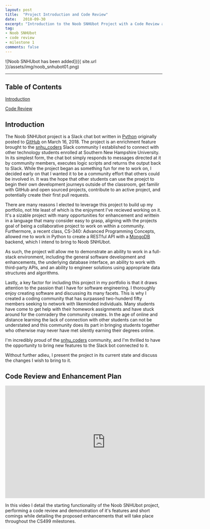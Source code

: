 ```yaml
---
layout: post
title:  "Project Introduction and Code Review"
date:   2018-09-30
excerpt: "Introduction to the Noob SNHUbot Project with a Code Review and Enhancement Plan video."
tag:
- Noob SNHUbot
- code review
- milestone 1
comments: false
---
```


![Noob SNHUbot has been added]({{ site.url }}/assets/img/noob_snhubot01.png)

---

## Table of Contents

[Introduction](#introduction)

[Code Review](#code-review-and-enhancement-plan)

## Introduction

The Noob SNHUbot project is a Slack chat bot written in [Python](https://www.python.org) originally posted to [GitHub](https://github.com/gsfellis/noob_snhubot) on March 16, 2018.  The project is an enrichment feature brought to the [snhu_coders](https://snhucoders.slack.com) Slack community I established to connect with other technology students enrolled at Southern New Hampshire University.  In its simplest form, the chat bot simply responds to messages directed at it by community members, executes logic scripts and returns the output back to Slack.  While the project began as something fun for me to work on, I decided early on that I wanted it to be a community effort that others could be involved in.  It was the hope that other students can use the proejct to begin their own development journeys outside of the classroom, get familir with GitHub and open sourced projects, contribute to an active project, and potentially create their first pull requests.

There are many reasons I elected to leverage this project to build up my portfolio, not hte least of which is the enjoyment I've recieved working on it.  It's a sizable project with many opportunities for enhancement and writtein in a language that many consider easy to grasp, aligning with the projects goal of being a collaborative project to work on within a community.  Furthermore, a recent class, CS-340: Advanced Programming Concepts, allowed me to work in Python to create a RESTful API with a [MongoDB](https://www.mongodb.com) backend, which I intend to bring to Noob SNHUbot.

As such, the project will allow me to demonstrate an ability to work in a full-stack environment, including the general software development and enhancements, the underlying database interface, an ability to work with third-party APIs, and an ability to engineer solutions using appropriate data structures and algorithms.

Lastly, a key factor for including this project in my portfolio is that it draws attention to the passion that I have for software engineering.  I thoroughly enjoy creating software and discussing its many facets.  This is why I created a coding community that has surpassed two-hunderd fifty members seeking to network with likeminded individuals.  Many students have come to get help with their homework assignments and have stuck around for the comradery the community creates.  In the age of online and distance learning the lack of connection with other students can not be understated and this community does its part in bringing students together who otherwise may never have met silently earning their degrees online.

I'm incredibly proud of the [snhu_coders](https://snhucoders.slack.com) community, and I'm thrilled to have the opportunity to bring new features to the Slack bot connected to it.

Without further adieu, I present the project in its current state and discuss the changes I wish to bring to it.

## Code Review and Enhancement Plan

<iframe width="640" height="360" src="https://www.youtube.com/embed/R0WYx4n9BCg" frameborder="0" allow="autoplay; encrypted-media" allowfullscreen></iframe>

In this video I detail the starting functionality of the Noob SNHUbot project, performing a code review and demonstration of it's features and short comings while detailing the proposed enhancements that will take place throughout the CS499 milestones.
